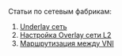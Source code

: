 Статьи по сетевым фабрикам:

1. [Underlay сеть](./Underlay.md)
2. [Настройка Overlay сети L2](Overlay_part1.md)
3. [Маршрутизация между VNI](Overlay_part2.md)